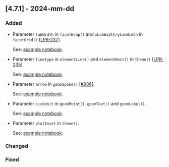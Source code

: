 ## [4.7.1] - 2024-mm-dd

### Added

- Parameter `labWidth` in `facetWrap()` and `xLabWidth/yLabWidth` in `facetGrid()` [[LPK-237](https://github.com/JetBrains/lets-plot-kotlin/issues/237)].

  See: [example notebook](https://nbviewer.org/github/JetBrains/lets-plot-kotlin/blob/master/docs/examples/jupyter-notebooks/f-4.7.1/facet_multiline_titles.ipynb).

- Parameter `linetype` in `elementLine()` and `elementRect()` in `theme()` [[LPK-235](https://github.com/JetBrains/lets-plot-kotlin/issues/235)].

  See: [example notebook](https://nbviewer.org/github/JetBrains/lets-plot-kotlin/blob/master/docs/examples/jupyter-notebooks/f-4.7.1/theme_linetype.ipynb).

- Parameter `arrow` in `geomSpoke()` [[#986](https://github.com/JetBrains/lets-plot/issues/986)].

  See: [example notebook](https://nbviewer.org/github/JetBrains/lets-plot-kotlin/blob/master/docs/examples/jupyter-notebooks/f-4.7.1/geom_spoke_arrow.ipynb).

- Parameter `sizeUnit` in `geomPoint()`, `geomText()` and `geomLabel()`.

  See: [example notebook](https://nbviewer.org/github/JetBrains/lets-plot-kotlin/blob/master/docs/examples/jupyter-notebooks/f-4.7.1/param_size_unit.ipynb).

- Parameter `plotInset` in `theme()`.

  See: [example notebook](https://nbviewer.org/github/JetBrains/lets-plot-kotlin/blob/master/docs/examples/jupyter-notebooks/f-4.7.1/theme_plot_inset.ipynb).



### Changed

### Fixed

